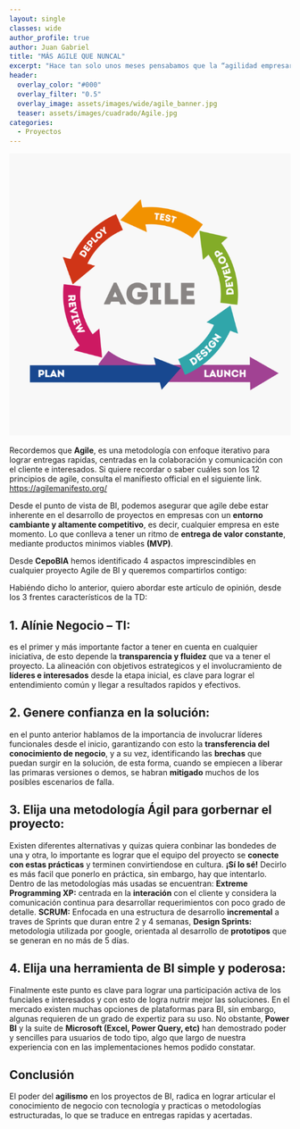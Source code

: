 ```yaml
---
layout: single
classes: wide
author_profile: true
author: Juan Gabriel
title: "MÁS AGILE QUE NUNCAL"
excerpt: "Hace tan solo unos meses pensabamos que la “agilidad empresarial” era una más de esas “cosas” que se está poniendo de moda, sin embargo, conforme los diferentes gobiernos y empresas intentan reativar su economía en medio de ésta situación, nos damos cuenta que las metodologías y técnicas de agilismo en los equipos de trabajo, cobran gran valor para poner en marcha estrategias y proyectos de recuperación."
header:
  overlay_color: "#000"
  overlay_filter: "0.5"
  overlay_image: assets/images/wide/agile_banner.jpg
  teaser: assets/images/cuadrado/Agile.jpg
categories:
  - Proyectos
---
```

![Esquema Agile](/assets/images/post/Agile/Agilegraf.png)

Recordemos que **Agile**, es una metodología con enfoque iterativo para lograr entregas rapidas, centradas en la colaboración y comunicación con el cliente e interesados.
Si quiere recordar o saber cuáles son los 12 principios de agile, consulta el manifiesto official en el siguiente link. https://agilemanifesto.org/

Desde el punto de vista de BI, podemos asegurar que agile debe estar inherente en el desarrollo de proyectos en empresas con un **entorno cambiante y altamente competitivo**, es decir, cualquier empresa en este momento. Lo que conlleva a tener un ritmo de **entrega de valor constante**, mediante productos minimos viables **(MVP)**.

Desde **CepoBIA** hemos identificado 4 aspactos imprescindibles en cualquier proyecto Agile de BI y queremos compartirlos contigo:

Habiéndo dicho lo anterior, quiero abordar este artículo de opinión, desde los 3 frentes característicos de la TD:


## 1.	Alínie Negocio – TI: 

 es el primer y más importante factor a tener en cuenta en cualquier iniciativa, de esto depende la **transparencia y fluidez** que va a tener el proyecto. La alineación con objetivos estrategicos y el involucramiento de **líderes e interesados** desde la etapa inicial, es clave para lograr el entendimiento común y llegar a resultados rapidos y efectivos.

## 2.	Genere confianza en la solución: 

en el punto anterior hablamos de la importancia de involucrar líderes funcionales desde el inicio, garantizando con esto la **transferencia del conocimiento de negocio**, y a su vez, identificando las **brechas** que puedan surgir en la solución, de esta forma, cuando se empiecen a liberar las primaras versiones o demos, se habran **mitigado** muchos de los posibles escenarios de falla.

## 3.	Elija una metodología Ágil para gorbernar el proyecto: 

 Existen diferentes alternativas y quizas quiera conbinar las bondedes de una y otra, lo importante es lograr que el equipo del proyecto se **conecte con estas prácticas** y terminen convirtiendose en cultura. **¡Sí lo sé!** Decirlo es más facil que ponerlo en práctica, sin embargo, hay que intentarlo.  Dentro de las metodologías más usadas se encuentran: **Extreme Programming XP:** centrada en la **interación** con el cliente y considera la comunicación continua para desarrollar requerimientos con poco grado de detalle.  **SCRUM:** Enfocada en una estructura de desarrollo **incremental** a traves de Sprints que duran entre 2 y 4 semanas, **Design Sprints:** metodologia utilizada por google, orientada al desarrollo de **prototipos** que se generan en no más de 5 días.

## 4.	Elija una herramienta de BI simple y poderosa:

 Finalmente este punto es clave para lograr una participación activa de los funciales e interesados y con esto de logra nutrir mejor las soluciones. En el mercado existen muchas opciones de plataformas para BI, sin embargo, algunas requieren de un grado de expertiz para su uso. No obstante, **Power BI** y la suite de **Microsoft (Excel, Power Query, etc)** han demostrado poder y sencilles para usuarios de todo tipo, algo que largo de nuestra experiencia con en las implementaciones hemos podido constatar.


## Conclusión 
El  poder del **agilismo** en los proyectos de BI,  radica en lograr articular el conocimiento de negocio con tecnología y practicas o metodologías estructuradas, lo que se traduce en entregas rapidas y acertadas.
